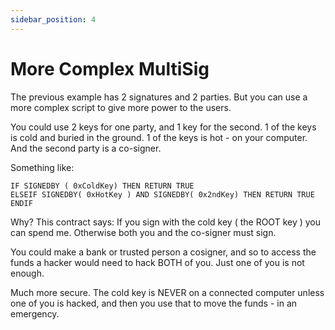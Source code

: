 ```yaml
---
sidebar_position: 4
---
```



# More Complex MultiSig


The previous example has 2 signatures and 2 parties. But you can use a more complex script to give more power to the users.

You could use 2 keys for one party, and 1 key for the second. 1 of the keys is cold and buried in the ground. 1 of the keys is hot - on your computer. And the second party is a co-signer. 

Something like:

~~~~
IF SIGNEDBY ( 0xColdKey) THEN RETURN TRUE
ELSEIF SIGNEDBY( 0xHotKey ) AND SIGNEDBY( 0x2ndKey) THEN RETURN TRUE
ENDIF
~~~~

Why? This contract says: If you sign with the cold key ( the ROOT key ) you can spend me. Otherwise both you and the co-signer must sign. 

You could make a bank or trusted person a cosigner, and so to access the funds a hacker would need to hack BOTH of you. Just one of you is not enough. 

Much more secure. The cold key is NEVER on a connected computer unless one of you is hacked, and then you use that to move the funds - in an emergency.
